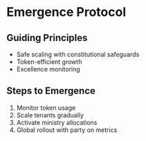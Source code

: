 # Emergence Protocol

## Guiding Principles
- Safe scaling with constitutional safeguards
- Token-efficient growth
- Excellence monitoring

## Steps to Emergence
1. Monitor token usage
2. Scale tenants gradually
3. Activate ministry allocations
4. Global rollout with party on metrics 